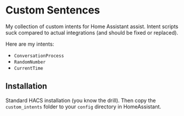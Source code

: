 # Custom Sentences

My collection of custom intents for Home Assistant assist. Intent scripts suck compared to actual integrations (and should be fixed or replaced).

Here are my intents:

- `ConversationProcess`
- `RandomNumber`
- `CurrentTime`

## Installation

Standard HACS installation (you know the drill). Then copy the `custom_intents` folder to your `config` directory in HomeAssistant.
